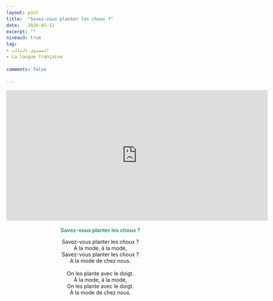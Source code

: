 ```yaml
---
layout: post
title:  "Savez-vous planter les choux ?"
date:   2020-05-11
excerpt: ""
niveau3: true
tag:
- المستوى الثالث 
- La langue française

comments: false

---
```


<center>
		   <img style="display: none;" src="/assets/img/thumbnails/chanson2-SanabilMedia.com.jpg" alt="" width="1" height="1">
<iframe width="700px" height="350px" src="https://www.youtube.com/embed/lOeC1oeXzk0?rel=0&controls=1&showinfo=0&modestbranding=1&enablejsapi=1" allowfullscreen frameborder="0" ></iframe>

<br>
<p><span style="color: #339966;"><strong>Savez-vous planter les choux ?</strong></span></p>
<p>Savez-vous planter les choux ?<br>
A la mode, à la mode,<br>
Savez-vous planter les choux ?<br>
A la mode de chez nous.<br>
<br>
On les plante avec le doigt.<br>
À la mode, à la mode,<br>
On les plante avec le doigt.<br>
À la mode de chez nous.</p>
  	
</center>
